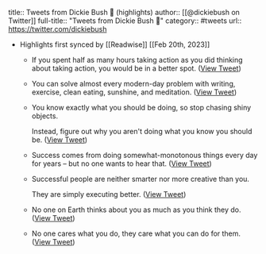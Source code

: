 title:: Tweets from Dickie Bush 🚢 (highlights)
author:: [[@dickiebush on Twitter]]
full-title:: "Tweets from Dickie Bush 🚢"
category:: #tweets
url:: https://twitter.com/dickiebush

- Highlights first synced by [[Readwise]] [[Feb 20th, 2023]]
	- If you spent half as many hours taking action as you did thinking about taking action, you would be in a better spot. ([View Tweet](https://twitter.com/dickiebush/status/1509510876973445124))
	- You can solve almost every modern-day problem with writing, exercise, clean eating, sunshine, and meditation. ([View Tweet](https://twitter.com/dickiebush/status/1509510870400913408))
	- You know exactly what you should be doing, so stop chasing shiny objects. 
	  
	  Instead, figure out why you aren't doing what you know you should be. ([View Tweet](https://twitter.com/dickiebush/status/1509510867464986634))
	- Success comes from doing somewhat-monotonous things every day for years – but no one wants to hear that. ([View Tweet](https://twitter.com/dickiebush/status/1509510865447497731))
	- Successful people are neither smarter nor more creative than you. 
	  
	  They are simply executing better. ([View Tweet](https://twitter.com/dickiebush/status/1509510858610810887))
	- No one on Earth thinks about you as much as you think they do. ([View Tweet](https://twitter.com/dickiebush/status/1509510856790482947))
	- No one cares what you do, they care what you can do for them. ([View Tweet](https://twitter.com/dickiebush/status/1509510849949585409))